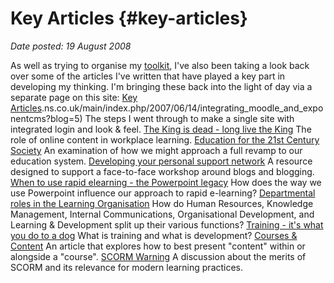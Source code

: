 # Key Articles {#key-articles}

_Date posted: 19 August 2008_

As well as trying to organise my [toolkit](http://www.learningconversations.co.uk/main/index.php/2008/08/12/toolkit?blog=5), I've also been taking a look back over some of the articles I've written that have played a key part in developing my thinking. I'm bringing these back into the light of day via a separate page on this site: [Key Articles](http://www.learningconversations.co.uk/main/index.php/2008/08/19/key-articles-1?blog=5).ns.co.uk/main/index.php/2007/06/14/integrating_moodle_and_exponentcms?blog=5) The steps I went through to make a single site with integrated login and look & feel. [The King is dead - long live the King](http://www.learningconversations.co.uk/main/index.php/2007/08/07/the_king_is_dead_long_live_the_king?blog=5) The role of online content in workplace learning. [Education for the 21st Century Society](http://www.learningconversations.co.uk/main/index.php/2007/12/29/education_for_a_21st_century_society?blog=5) An examination of how we might approach a full revamp to our education system. [Developing your personal support network](http://www.learningconversations.co.uk/main/index.php/2008/01/01/personalnetworks?blog=5) A resource designed to support a face-to-face workshop around blogs and blogging. [When to use rapid elearning - the Powerpoint legacy](http://www.learningconversations.co.uk/main/index.php/2008/05/14/when-to-use-rapid-elearning-the-powerpoi?blog=5) How does the way we use Powerpoint influence our approach to rapid e-learning? [Departmental roles in the Learning Organisation](http://www.learningconversations.co.uk/main/index.php/2008/06/06/departmental-roles-in-the-learning-organ?blog=5) How do Human Resources, Knowledge Management, Internal Communications, Organisational Development, and Learning & Development split up their various functions? [Training - it's what you do to a dog](http://www.learningconversations.co.uk/main/index.php/2008/07/02/training-it-s-what-you-do-to-a-dog?blog=5) What is training and what is development? [Courses & Content](http://www.learningconversations.co.uk/main/index.php/2008/08/06/courses-and-content?blog=5) An article that explores how to best present "content" within or alongside a "course". [SCORM Warning](http://www.learningconversations.co.uk/main/index.php/2008/08/08/scorm-warning?blog=5) A discussion about the merits of SCORM and its relevance for modern learning practices.